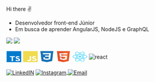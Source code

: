 Hi there ✌️

- Desenvolvedor front-end Júnior
- Em busca de aprender AngularJS, NodeJS e GraphQL

<div>
  <img height="180em" src="https://github-readme-stats.vercel.app/api?username=Rafael72-hue&show_icons=true&theme=dracula&inclued_all_commits=true&count_private=true" />
  <img height="180em" src="https://github-readme-stats.vercel.app/api/top-langs/?username=Rafael72-hue&layout=compact&lang_count=16&theme=dracula"/>
</div>
<div style="display: inline_block"><br>
    <img align="center" alt="typescript" height="30" width="40" src="https://raw.githubusercontent.com/devicons/devicon/master/icons/typescript/typescript-plain.svg">
    <img align="center" alt="javascript" height="30" width="40" src="https://raw.githubusercontent.com/devicons/devicon/master/icons/javascript/javascript-plain.svg">
    <img align="center" alt="css" height="30" width="40" src="https://raw.githubusercontent.com/devicons/devicon/master/icons/css3/css3-plain.svg">
    <img align="center" alt="html5" height="30" width="40" src="https://raw.githubusercontent.com/devicons/devicon/master/icons/html5/html5-original.svg">
    <img align="center" alt="react" height="30" width="40" src="https://raw.githubusercontent.com/devicons/devicon/master/icons/react/react-original.svg">
    <img align="center" alt="react" height="30" width="40" src="https://cdn.jsdelivr.net/gh/devicons/devicon/icons/angularjs/angularjs-original.svg">
</div>
<div style="display: inline_block"><br>
   <a href="https://www.linkedin.com/in/rafael-eliú" target="_blank"> <img align="center" alt="LinkedIN" src="https://img.shields.io/badge/LinkedIn-0077B5?style=for-the-badge&logo=linkedin&logoColor=white"></a>
    <a href="https://www.instagram.com/rafael00123/" target="_blank"><img align="center" alt="Instagram" src="https://img.shields.io/badge/Instagram-E4405F?style=for-the-badge&logo=instagram&logoColor=white">
    <a href="mailto:rafaeleliu79@gmail.com" target="_blank"><img align="center" alt="Email" src="https://img.shields.io/badge/Gmail-D14836?style=for-the-badge&logo=gmail&logoColor=white">
</div>
  
